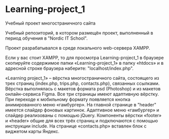 # Learning-project_1
Учебный проект многостраничного сайта

Учебный репозиторий, в котором размещён проект, выполненный в период обучения в "Nordic IT School".

Проект разрабатывался в среде локального web-сервера XAMPP.

Если у вас стоит XAMPP, то для просмотра Learning-project_1 в браузере скопируйте содержимое папки «Learning-project_1» в папку «htdoсs» и в адресной строке браузера наберите: "localhost/index.php".

«Learning project_1» – вёрстка многостраничного сайта, состоящего из трех страниц (index.php, trips.php, contacts.php), связанных ссылками. Вёрстка выполнялась с макетов формата psd (Photoshop) и из макетов онлайн-сервиса Figma. Все три страницы имеют адаптивную вёрстку. При переходе к мобильному формату появляется кнопка анимированного меню «гамбургер». На главной странице в "header" имеется слайдер фоновых картинок. Адаптивное меню «гамбургер» и слайдер реализованы с помощью jQuery. Компоненты вёрстки «footer» и «header» общие для всех трёх страниц и подключаются с помощью инструкции include. На странице «contacts.php» вставлен блок с виджетом карты Яндекс.
